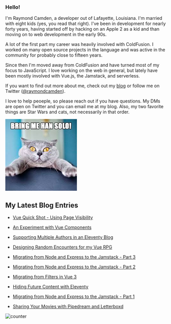 ### Hello!

I'm Raymond Camden, a developer out of Lafayette, Louisiana. I'm married with eight kids (yes, you read that right). I've been in development for nearly forty years, having started off by hacking on an Apple 2 as a kid and than moving on to web development in the early 90s.

A lot of the first part my career was heavily involved with ColdFusion. I worked on many open source projects in the language and was active in the community for probably close to fifteen years. 

Since then I'm moved away from ColdFusion and have turned most of my focus to JavaScript. I love working on the web in general, but lately have been mostly involved with Vue.js, the Jamstack, and serverless. 

If you want to find out more about me, check out my [blog](https://www.raymondcamden.com) or follow me on Twitter ([@raymondcamden](https://twitter.com/raymondcamden)). 

I love to help peoeple, so please reach out if you have questions. My DMs are open on Twitter and you can email me at my blog. Also, my two favorite things are Star Wars and cats, not necessarily in that order.

![Star Wars cat](https://raw.githubusercontent.com/cfjedimaster/cfjedimaster/master/cat.jpg)

<!-- RSS -->
## My Latest Blog Entries

* [Vue Quick Shot - Using Page Visibility](https://www.raymondcamden.com/2020/09/03/vue-quick-shot-using-page-visibility)

* [An Experiment with Vue Components](https://www.raymondcamden.com/2020/08/28/an-experiment-with-vue-components)

* [Supporting Multiple Authors in an Eleventy Blog](https://www.raymondcamden.com/2020/08/24/supporting-multiple-authors-in-an-eleventy-blog)

* [Designing Random Encounters for my Vue RPG](https://www.raymondcamden.com/2020/08/19/designing-random-encounters-for-my-vue-rpg)

* [Migrating from Node and Express to the Jamstack - Part 3](https://www.raymondcamden.com/2020/08/16/migrating-from-node-and-express-to-the-jamstack-part-3)

* [Migrating from Node and Express to the Jamstack - Part 2](https://www.raymondcamden.com/2020/08/15/migrating-from-node-and-express-to-the-jamstack-part-2)

* [Migrating from Filters in Vue 3](https://www.raymondcamden.com/2020/08/13/migrating-from-filters-in-vue-3)

* [Hiding Future Content with Eleventy](https://www.raymondcamden.com/2020/08/07/hiding-future-content-with-eleventy)

* [Migrating from Node and Express to the Jamstack - Part 1](https://www.raymondcamden.com/2020/08/06/migrating-from-node-and-express-to-the-jamstack-part-1)

* [Sharing Your Movies with Pipedream and Letterboxd](https://www.raymondcamden.com/2020/08/04/sharing-your-movies-with-pipedream-and-letterboxd)

<!-- ENDRSS -->

![counter](https://enzy20r2pibx5pb.m.pipedream.net)
